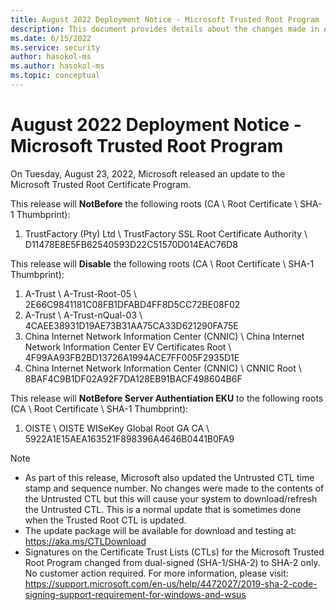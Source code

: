 ```yaml
---
title: August 2022 Deployment Notice - Microsoft Trusted Root Program 
description: This document provides details about the changes made in August 2022 to the root store.
ms.date: 6/15/2022
ms.service: security
author: hasokol-ms
ms.author: hasokol-ms
ms.topic: conceptual
---
```


# August 2022 Deployment Notice - Microsoft Trusted Root Program 

On Tuesday, August 23, 2022, Microsoft released an update to the Microsoft Trusted Root Certificate Program.

This release will **NotBefore** the following roots (CA \ Root Certificate \ SHA-1 Thumbprint):
1. TrustFactory (Pty) Ltd	\\ TrustFactory SSL Root Certificate Authority \\	D11478E8E5FB62540593D22C51570D014EAC76D8

This release will **Disable** the following roots (CA \ Root Certificate \ SHA-1 Thumbprint):
1. A-Trust	\\ A-Trust-Root-05	\\ 2E66C9841181C08FB1DFABD4FF8D5CC72BE08F02
2. A-Trust	\\ A-Trust-nQual-03	\\ 4CAEE38931D19AE73B31AA75CA33D621290FA75E
3. China Internet Network Information Center (CNNIC)	\\ China Internet Network Information Center EV Certificates Root \\	4F99AA93FB2BD13726A1994ACE7FF005F2935D1E
4. China Internet Network Information Center (CNNIC)	\\ CNNIC Root	\\ 8BAF4C9B1DF02A92F7DA128EB91BACF498604B6F

This release will **NotBefore Server Authentiation EKU** to the following roots (CA \ Root Certificate \ SHA-1 Thumbprint):
1. OISTE	\\ OISTE WISeKey Global Root GA CA	\\ 5922A1E15AEA163521F898396A4646B0441B0FA9

>[!NOTE]
> * As part of this release, Microsoft also updated the Untrusted CTL time stamp and sequence number. No changes were made to the contents of the Untrusted CTL but this will cause your system to download/refresh the Untrusted CTL. This is a normal update that is sometimes done when the Trusted Root CTL is updated.
> * The update package will be available for download and testing at: <https://aka.ms/CTLDownload>
> * Signatures on the Certificate Trust Lists (CTLs) for the Microsoft Trusted Root Program changed from dual-signed (SHA-1/SHA-2) to SHA-2 only. No customer action required. For more information, please visit: <https://support.microsoft.com/en-us/help/4472027/2019-sha-2-code-signing-support-requirement-for-windows-and-wsus>
